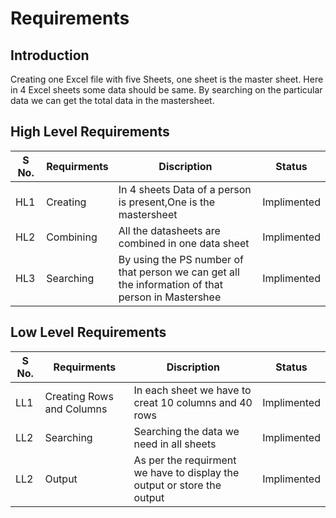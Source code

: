 # Requirements
## Introduction
Creating one Excel file with five Sheets, one sheet is the master sheet. Here in 4 Excel sheets some data should be same. By searching on the particular data we can get the total data in the mastersheet.



## High Level Requirements 

S No. | Requirments|    Discription    | Status 
-------|---------|----------------|----------------
HL1 |Creating  | In 4 sheets Data of a person is present,One is the mastersheet | Implimented
HL2 |Combining  | All the datasheets are combined in one data sheet  | Implimented
HL3 |Searching | By using the PS number of that person we can get all the information of that person in Mastershee| Implimented
 


## Low Level Requirements 

S No. | Requirments|    Discription    | Status 
-------|---------|----------------|----------------
LL1 |Creating Rows and Columns |In each sheet we have to creat 10 columns and 40 rows | Implimented
LL2 |Searching  |Searching the data we need in all sheets  | Implimented
LL2 |Output  |As per the requirment we have to display the output or store the output | Implimented




